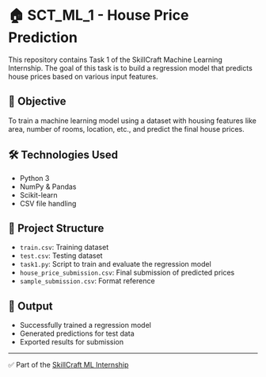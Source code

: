 # 🏠 SCT_ML_1 - House Price Prediction

This repository contains Task 1 of the SkillCraft Machine Learning Internship. The goal of this task is to build a regression model that predicts house prices based on various input features.

## 📌 Objective

To train a machine learning model using a dataset with housing features like area, number of rooms, location, etc., and predict the final house prices.

## 🛠️ Technologies Used

- Python 3
- NumPy & Pandas
- Scikit-learn
- CSV file handling

## 📁 Project Structure

- `train.csv`: Training dataset
- `test.csv`: Testing dataset
- `task1.py`: Script to train and evaluate the regression model
- `house_price_submission.csv`: Final submission of predicted prices
- `sample_submission.csv`: Format reference

## 🚀 Output

- Successfully trained a regression model
- Generated predictions for test data
- Exported results for submission

---

✅ Part of the [SkillCraft ML Internship](https://github.com/atishay04)
